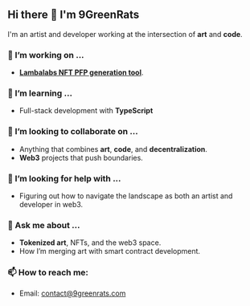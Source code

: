 ## Hi there 👋 I'm 9GreenRats

I'm an artist and developer working at the intersection of **art** and **code**. 

### 🔭 I’m working on ...
- [**Lambalabs NFT PFP generation tool**](https://github.com/9GreenRats/LambaLabs.git).  
### 🌱 I’m learning ...
- Full-stack development with **TypeScript**

### 👯 I’m looking to collaborate on ...
- Anything that combines **art**, **code**, and **decentralization**.
- **Web3** projects that push boundaries.

### 🤔 I’m looking for help with ...
- Figuring out how to navigate the landscape as both an artist and developer in web3.

### 💬 Ask me about ...
- **Tokenized art**, NFTs, and the web3 space.
- How I’m merging art with smart contract development.

### 📫 How to reach me:
- Email: contact@9greenrats.com
